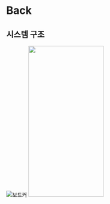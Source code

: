 # Back

## 시스템 구조
![보드커](https://user-images.githubusercontent.com/79401359/202400579-eb5e001d-bda0-4f6c-9aad-b1edbed60023.jpg)
<img src="https://user-images.githubusercontent.com/79401359/202400579-eb5e001d-bda0-4f6c-9aad-b1edbed60023.jpg" width="200" height="400"/>
